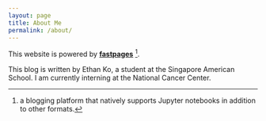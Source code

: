```yaml
---
layout: page
title: About Me
permalink: /about/
---
```


This website is powered by **[fastpages](https://github.com/fastai/fastpages)** [^1].

This blog is written by Ethan Ko, a student at the Singapore American School.
I am currently interning at the National Cancer Center.



[^1]:a blogging platform that natively supports Jupyter notebooks in addition to other formats.
